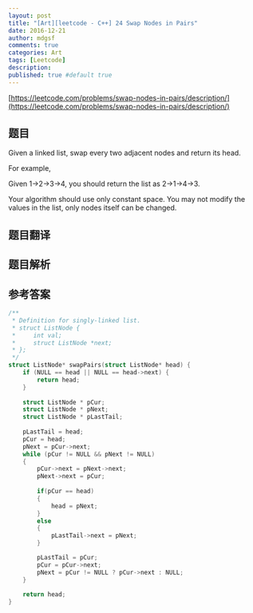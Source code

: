 ```yaml
---
layout: post
title: "[Art][leetcode - C++] 24 Swap Nodes in Pairs"
date: 2016-12-21
author: mdgsf
comments: true
categories: Art
tags: [Leetcode]
description:
published: true #default true
---
```


[https://leetcode.com/problems/swap-nodes-in-pairs/description/](https://leetcode.com/problems/swap-nodes-in-pairs/description/)

## 题目

Given a linked list, swap every two adjacent nodes and return its head.

For example,

Given 1->2->3->4, you should return the list as 2->1->4->3.

Your algorithm should use only constant space. You may not modify the values in the list, only nodes itself can be changed.

## 题目翻译

## 题目解析

## 参考答案

```cpp
/**
 * Definition for singly-linked list.
 * struct ListNode {
 *     int val;
 *     struct ListNode *next;
 * };
 */
struct ListNode* swapPairs(struct ListNode* head) {
    if (NULL == head || NULL == head->next) {
        return head;
    }
    
    struct ListNode * pCur;
    struct ListNode * pNext;
    struct ListNode * pLastTail;
    
    pLastTail = head;
    pCur = head;
    pNext = pCur->next;
    while (pCur != NULL && pNext != NULL)
    {
        pCur->next = pNext->next;
        pNext->next = pCur;
        
        if(pCur == head)
        {
            head = pNext;
        }
        else
        {
            pLastTail->next = pNext;
        }

        pLastTail = pCur;
        pCur = pCur->next;
        pNext = pCur != NULL ? pCur->next : NULL;
    }
    
    return head;
}
```
